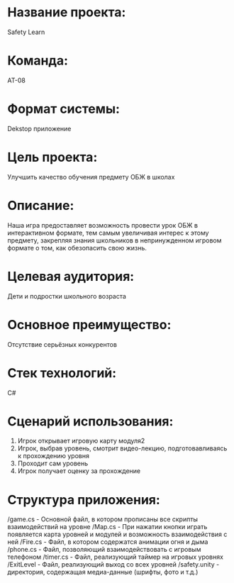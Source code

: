 # Название проекта:
Safety Learn
# Команда: 
АТ-08
# Формат системы: 
Dekstop приложение
# Цель проекта:
Улучшить качество обучения предмету ОБЖ в школах
# Описание:
Наша игра предоставляет возможность провести урок ОБЖ в интерактивном формате, тем самым увеличивая интерес к этому предмету, закрепляя знания школьников в непринужденном игровом формате о том, как обезопасить свою жизнь.
# Целевая аудитория:
Дети и подростки школьного возраста
# Основное преимущество:
Отсутствие серьёзных конкурентов
# Стек технологий:
C#
# Сценарий использования:
1. Игрок открывает игровую карту модуля2
2. Игрок, выбрав уровень, смотрит видео-лекцию, подготовавливаясь к прохождению уровня
3. Проходит сам уровень
4. Игрок получает оценку за прохождение 
# Структура приложения:
/game.cs - Основной файл, в котором прописаны все скрипты взаимодействий на уровне
/Map.cs - При нажатии кнопки играть появляется карта уровней и модулей и возможность взаимодействия с ней
/Fire.cs - Файл, в котором содержатся анимации огня и дыма
/phone.cs - Файл, позволяющий взаимодействовать с игровым телефоном
/timer.cs - Файл, реализующий таймер на игровых уровнях
/ExitLevel - Файл, реализующий выход со всех уровней
/safety.unity - директория, содержащая медиа-данные (шрифты, фото и т.д.)
